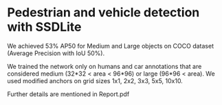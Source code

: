 # Pedestrian and vehicle detection with SSDLite

We achieved 53% AP50 for Medium and Large objects on COCO dataset (Average Precision with IoU 50%).

We trained the network only on humans and car annotations that are considered medium (32\*32 < area < 96\*96) or large (96\*96 < area). We used modified anchors on grid sizes 1x1, 2x2, 3x3, 5x5, 10x10.

Further details are mentioned in Report.pdf
